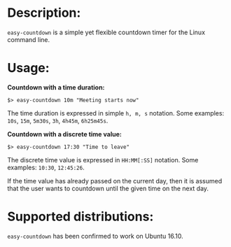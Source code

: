 Description:
============

`easy-countdown` is a simple yet flexible countdown timer for the Linux command
line.

Usage:
======

**Countdown with a time duration:**

`$> easy-countdown 10m "Meeting starts now"`

The time duration is expressed in simple `h, m, s` notation.
Some examples: `10s`, `15m`, `5m30s`, `3h`, `4h45m`, `6h25m45s`.

**Countdown with a discrete time value:**

`$> easy-countdown 17:30 "Time to leave"`

The discrete time value is expressed in `HH:MM[:SS]` notation.
Some examples: `10:30`, `12:45:26`.

If the time value has already passed on the current day, then it is assumed that
the user wants to countdown until the given time on the next day.

Supported distributions:
========================

`easy-countdown` has been confirmed to work on Ubuntu 16.10.
